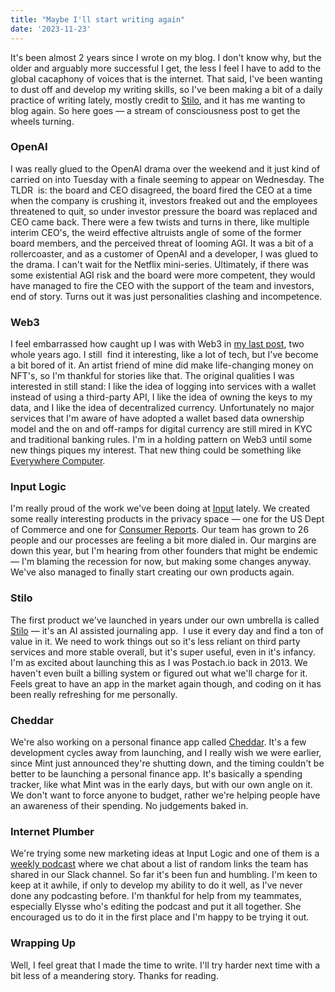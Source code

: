 ```yaml
---
title: "Maybe I'll start writing again"
date: '2023-11-23'
---
```


It's been almost 2 years since I wrote on my blog. I don't know why, but the older and arguably more successful I get, the less I feel I have to add to the global cacaphony of voices that is the internet. That said, I've been wanting to dust off and develop my writing skills, so I've been making a bit of a daily practice of writing lately, mostly credit to [Stilo](https://stilo.ai), and it has me wanting to blog again. So here goes — a stream of consciousness post to get the wheels turning. 

### OpenAI 

I was really glued to the OpenAI drama over the weekend and it just kind of carried on into Tuesday with a finale seeming to appear on Wednesday. The TLDR  is: the board and CEO disagreed, the board fired the CEO at a time when the company is crushing it, investors freaked out and the employees threatened to quit, so under investor pressure the board was replaced and CEO came back. There were a few twists and turns in there, like multiple interim CEO's, the weird effective altruists angle of some of the former board members, and the perceived threat of looming AGI. It was a bit of a rollercoaster, and as a customer of OpenAI and a developer, I was glued to the drama. I can't wait for the Netflix mini-series. Ultimately, if there was some existential AGI risk and the board were more competent, they would have managed to fire the CEO with the support of the team and investors, end of story. Turns out it was just personalities clashing and incompetence. 

### Web3

I feel embarrassed how caught up I was with Web3 in [my last post](https://nrdbrn.xyz/excited-about-web3), two whole years ago. I still  find it interesting, like a lot of tech, but I've become a bit bored of it. An artist friend of mine did make life-changing money on NFT's, so I'm thankful for stories like that. The original qualities I was interested in still stand: I like the idea of logging into services with a wallet instead of using a third-party API, I like the idea of owning the keys to my data, and I like the idea of decentralized currency. Unfortunately no major services that I'm aware of have adopted a wallet based data ownership model and the on and off-ramps for digital currency are still mired in KYC and traditional banking rules. I'm in a holding pattern on Web3 until some new things piques my interest. That new thing could be something like [Everywhere Computer](https://everywhere.computer/).

### Input Logic

I'm really proud of the work we've been doing at [Input](https://inputlogic.ca) lately. We created some really interesting products in the privacy space — one for the US Dept of Commerce and one for [Consumer Reports](https://permissionslipcr.com/). Our team has grown to 26 people and our processes are feeling a bit more dialed in. Our margins are down this year, but I'm hearing from other founders that might be endemic — I'm blaming the recession for now, but making some changes anyway. We've also managed to finally start creating our own products again. 

### Stilo

The first product we've launched in years under our own umbrella is called [Stilo](https://stilo.ai) — it's an AI assisted journaling app.  I use it every day and find a ton of value in it. We need to work things out so it's less reliant on third party services and more stable overall, but it's super useful, even in it's infancy. I'm as excited about launching this as I was Postach.io back in 2013. We haven't even built a billing system or figured out what we'll charge for it. Feels great to have an app in the market again though, and coding on it has been really refreshing for me personally. 

### Cheddar

We're also working on a personal finance app called [Cheddar](https://getcheddar.co). It's a few development cycles away from launching, and I really wish we were earlier, since Mint just announced they're shutting down, and the timing couldn't be better to be launching a personal finance app. It's basically a spending tracker, like what Mint was in the early days, but with our own angle on it. We don't want to force anyone to budget, rather we're helping people have an awareness of their spending. No judgements baked in. 

### Internet Plumber

We're trying some new marketing ideas at Input Logic and one of them is a [weekly podcast](https://www.youtube.com/watch?v=p2w-8RrQ4-U&t=1s) where we chat about a list of random links the team has shared in our Slack channel. So far it's been fun and humbling. I'm keen to keep at it awhile, if only to develop my ability to do it well, as I've never done any podcasting before. I'm thankful for help from my teammates, especially Elysse who's editing the podcast and put it all together. She encouraged us to do it in the first place and I'm happy to be trying it out. 

### Wrapping Up

Well, I feel great that I made the time to write. I'll try harder next time with a bit less of a meandering story. Thanks for reading. 